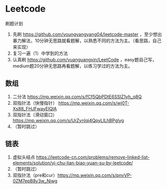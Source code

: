 # Leetcode
刷题计划
1. 先刷 https://github.com/youngyangyang04/leetcode-master ，至少想出暴力解法，10分钟无思路就看题解，以熟悉不同的方法为主。（看思路，自己来实现）
2. 复习一遍（1）中学到的方法
3. 认真刷 https://github.com/yuanguangxin/LeetCode ，easy题自己写，medium题20分钟无思路再看题解，以练习学过的方法为主。

## 数组
1. 二分法 https://mp.weixin.qq.com/s/fCf5QbPDtE6SSlZ1yh_q8Q
2. 双指针法（快慢指针） https://mp.weixin.qq.com/s/wj0T-Xs88_FHJFwayElQlA
3. 双指针法（滑动窗口） https://mp.weixin.qq.com/s/UrZynlqi4QpyLlLhBPglyg
4. （暂时跳过）

## 链表
1. 虚拟头结点 https://leetcode-cn.com/problems/remove-linked-list-elements/solution/yi-chu-lian-biao-yuan-su-by-leetcode/
2. （暂时跳过）
3. 双指针法（pre和cur）https://mp.weixin.qq.com/s/pnvVP-0ZM7epB8y3w_Njwg
